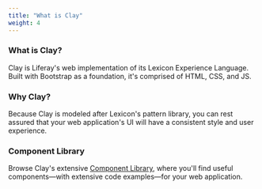 ```yaml
---
title: "What is Clay"
weight: 4
---
```


### What is Clay?

Clay is Liferay's web implementation of its Lexicon Experience Language. Built with Bootstrap as a foundation, it's comprised of HTML, CSS, and JS.


### Why Clay?

Because Clay is modeled after Lexicon's pattern library, you can rest assured that your web application's UI will have a consistent style and user experience.


### Component Library

Browse Clay's extensive [Component Library](/docs/components), where you'll find useful components—with extensive code examples—for your web application.
